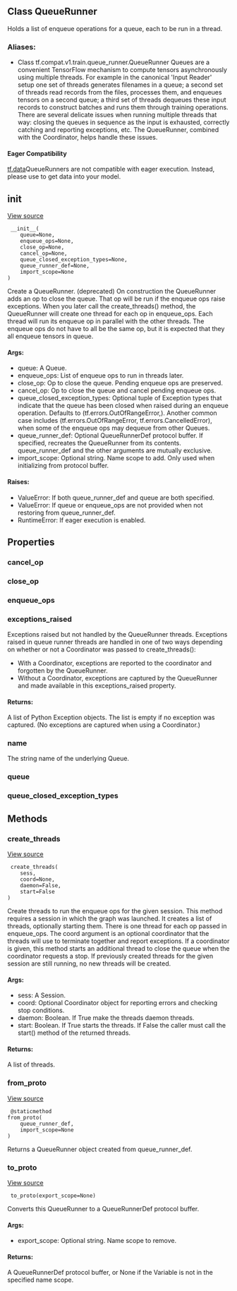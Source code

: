 ## Class QueueRunner
Holds a list of enqueue operations for a queue, each to be run in a thread.
### Aliases:
- Class tf.compat.v1.train.queue_runner.QueueRunner
Queues are a convenient TensorFlow mechanism to compute tensors asynchronously using multiple threads. For example in the canonical 'Input Reader' setup one set of threads generates filenames in a queue; a second set of threads read records from the files, processes them, and enqueues tensors on a second queue; a third set of threads dequeues these input records to construct batches and runs them through training operations.
There are several delicate issues when running multiple threads that way: closing the queues in sequence as the input is exhausted, correctly catching and reporting exceptions, etc.
The QueueRunner, combined with the Coordinator, helps handle these issues.
#### Eager Compatibility
[tf.data](https://tensorflow.google.cn/api_docs/python/tf/data)QueueRunners are not compatible with eager execution. Instead, please use  to get data into your model.

## __init__
[View source](https://github.com/tensorflow/tensorflow/blob/r2.0/tensorflow/python/training/queue_runner_impl.py#L60-L118)


```
 __init__(
    queue=None,
    enqueue_ops=None,
    close_op=None,
    cancel_op=None,
    queue_closed_exception_types=None,
    queue_runner_def=None,
    import_scope=None
)
```
Create a QueueRunner. (deprecated)
On construction the QueueRunner adds an op to close the queue. That op will be run if the enqueue ops raise exceptions.
When you later call the create_threads() method, the QueueRunner will create one thread for each op in enqueue_ops. Each thread will run its enqueue op in parallel with the other threads. The enqueue ops do not have to all be the same op, but it is expected that they all enqueue tensors in queue.
#### Args:
- queue: A Queue.
- enqueue_ops: List of enqueue ops to run in threads later.
- close_op: Op to close the queue. Pending enqueue ops are preserved.
- cancel_op: Op to close the queue and cancel pending enqueue ops.
- queue_closed_exception_types: Optional tuple of Exception types that indicate that the queue has been closed when raised during an enqueue operation. Defaults to (tf.errors.OutOfRangeError,). Another common case includes (tf.errors.OutOfRangeError, tf.errors.CancelledError), when some of the enqueue ops may dequeue from other Queues.
- queue_runner_def: Optional QueueRunnerDef protocol buffer. If specified, recreates the QueueRunner from its contents. queue_runner_def and the other arguments are mutually exclusive.
- import_scope: Optional string. Name scope to add. Only used when initializing from protocol buffer.
#### Raises:
- ValueError: If both queue_runner_def and queue are both specified.
- ValueError: If queue or enqueue_ops are not provided when not restoring from queue_runner_def.
- RuntimeError: If eager execution is enabled.
## Properties
### cancel_op
### close_op
### enqueue_ops
### exceptions_raised
Exceptions raised but not handled by the QueueRunner threads.
Exceptions raised in queue runner threads are handled in one of two ways depending on whether or not a Coordinator was passed to create_threads():
- With a Coordinator, exceptions are reported to the coordinator and forgotten by the QueueRunner.
- Without a Coordinator, exceptions are captured by the QueueRunner and made available in this exceptions_raised property.
#### Returns:
A list of Python Exception objects. The list is empty if no exception was captured. (No exceptions are captured when using a Coordinator.)
### name
The string name of the underlying Queue.
### queue
### queue_closed_exception_types
## Methods
### create_threads
[View source](https://github.com/tensorflow/tensorflow/blob/r2.0/tensorflow/python/training/queue_runner_impl.py#L301-L356)


```
 create_threads(
    sess,
    coord=None,
    daemon=False,
    start=False
)
```
Create threads to run the enqueue ops for the given session.
This method requires a session in which the graph was launched. It creates a list of threads, optionally starting them. There is one thread for each op passed in enqueue_ops.
The coord argument is an optional coordinator that the threads will use to terminate together and report exceptions. If a coordinator is given, this method starts an additional thread to close the queue when the coordinator requests a stop.
If previously created threads for the given session are still running, no new threads will be created.
#### Args:
- sess: A Session.
- coord: Optional Coordinator object for reporting errors and checking stop conditions.
- daemon: Boolean. If True make the threads daemon threads.
- start: Boolean. If True starts the threads. If False the caller must call the start() method of the returned threads.
#### Returns:
A list of threads.
### from_proto
[View source](https://github.com/tensorflow/tensorflow/blob/r2.0/tensorflow/python/training/queue_runner_impl.py#L387-L391)


```
 @staticmethod
from_proto(
    queue_runner_def,
    import_scope=None
)
```
Returns a QueueRunner object created from queue_runner_def.
### to_proto
[View source](https://github.com/tensorflow/tensorflow/blob/r2.0/tensorflow/python/training/queue_runner_impl.py#L358-L385)


```
 to_proto(export_scope=None)
```
Converts this QueueRunner to a QueueRunnerDef protocol buffer.
#### Args:
- export_scope: Optional string. Name scope to remove.
#### Returns:
A QueueRunnerDef protocol buffer, or None if the Variable is not in the specified name scope.
